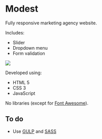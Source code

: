 # Modest

Fully responsive marketing agency website. 

Includes:
* Slider
* Dropdown menu
* Form validation 

![](source/img/demo.gif)

Developed using:
* HTML 5
* CSS 3
* JavaScript

No libraries (except for [Font Awesome](https://fontawesome.com/)).

## To do

* Use [GULP](https://gulpjs.com/) and [SASS](https://sass-lang.com/)